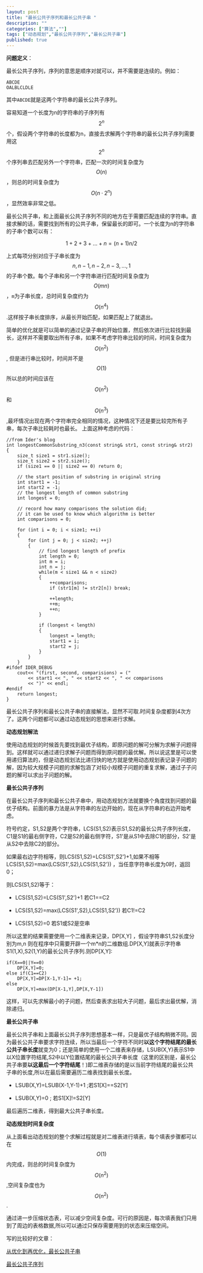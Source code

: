 ```yaml
---
layout: post
title: "最长公共子序列和最长公共子串 "
description: ""
categories: ["算法",""]
tags: ["动态规划","最长公共子序列","最长公共子串"]
published: true
---
```


**问题定义**：

最长公共子序列，序列的意思是顺序对就可以，并不需要是连续的。例如：

    ABCDE
    OALBLCLDLE

其中`ABCDE`就是这两个字符串的最长公共子序列。

容易知道一个长度为n的字符串的子序列有$$2^n$$个，假设两个字符串的长度都为n，直接去求解两个字符串的最长公共子序列需要用这$$2^n$$个序列串去匹配另外一个字符串，匹配一次的时间复杂度为$$O(n)$$，则总的时间复杂度为$$O(n·2^n)$$ ，显然效率非常之低。

最长公共子串，和上面最长公共子序列不同的地方在于需要匹配连续的字符串。直接求解的话，需要找到所有的公共子串，保留最长的即可。一个长度为n的字符串的子串个数可以有：

$$1+2+3+...+n=(n+1)n/2$$

上式每项分别对应于子串长度为$$n,n-1,n-2,n-3,...,1$$的子串个数。每个子串和另一个字符串进行匹配时间复杂度为$$O(mn)$$，`m`为子串长度，总时间复杂度约为$$O(n^4)$$.这样按子串长度排序，从最长开始匹配，如果匹配上了就退出。

简单的优化就是可以简单的通过记录子串的开始位置，然后依次进行比较找到最长，这样并不需要取出所有子串，如果不考虑字符串比较的时间，时间复杂度为$$O(n^2)$$, 但是进行串比较时，时间并不是$$O(1)$$所以总的时间应该在$$O(n^2)$$和$$O(n^3)$$ ,最坏情况出现在两个字符串完全相同的情况，这种情况下还是要比较完所有子串，每次子串比较耗时也最长。
上面这种考虑的代码：

    //from Ider's blog
    int longestCommonSubstring_n3(const string& str1, const string& str2)
    {   
        size_t size1 = str1.size();
        size_t size2 = str2.size();
        if (size1 == 0 || size2 == 0) return 0;
     
        // the start position of substring in original string
        int start1 = -1;
        int start2 = -1;
        // the longest length of common substring 
        int longest = 0; 
     
        // record how many comparisons the solution did;
        // it can be used to know which algorithm is better
        int comparisons = 0;
     
        for (int i = 0; i < size1; ++i)
        {
            for (int j = 0; j < size2; ++j)
            {
                // find longest length of prefix 
                int length = 0;
                int m = i;
                int n = j;
                while(m < size1 && n < size2)
                {
                    ++comparisons;
                    if (str1[m] != str2[n]) break;
     
                    ++length;
                    ++m;
                    ++n;
                }
     
                if (longest < length)
                {
                    longest = length;
                    start1 = i;
                    start2 = j;
                }
            }
        }
    #ifdef IDER_DEBUG
        cout<< "(first, second, comparisions) = (" 
            << start1 << ", " << start2 << ", " << comparisons 
            << ")" << endl;
    #endif
        return longest;
    }


最长公共子序列和最长公共子串的直接解法，显然不可取.时间复杂度都到4次方了。这两个问题都可以通过动态规划的思想来进行求解。

**动态规划解法**

使用动态规划的时候首先要找到最优子结构，即原问题的解可分解为求解子问题得到。这样就可以通过递归求解子问题而得到原问题的最优解。所以说这里是可以使用递归算法的，但是动态规划法比递归快的地方就是使用动态规划表记录子问题的解，因为较大规模子问题的求解包涵了对较小规模子问题的重复求解，通过子子问题的解可以求出子问题的解。

**最长公共子序列**

在最长公共子序列和最长公共子串中，用动态规划方法就要换个角度找到问题的最优子结构。前面的暴力法是从字符串的左边开始的，现在从字符串的右边开始考虑。

符号约定，S1,S2是两个字符串，LCS(S1,S2)表示S1,S2的最长公共子序列长度，C1是S1的最右侧字符，C2是S2的最右侧字符，S1'是从S1中去除C1的部分，S2'是从S2中去除C2的部分。

如果最右边字符相等，则LCS(S1,S2)=LCS(S1',S2')+1,如果不相等 LCS(S1,S2)=max(LCS(S1',S2),LCS(S1,S2')) ，当任意字符串长度为0时，返回0；

则LCS(S1,S2)等于：
    
 - LCS(S1,S2)=LCS(S1',S2')+1  若C1==C2
 
 - LCS(S1,S2)=max(LCS(S1',S2),LCS(S1,S2')) 若C1!=C2
 
 - LCS(S1,S2)=0 若S1或S2是空串

所以这里的结果需要使用一个二维表来记录，DP[X,Y] ，假设字符串S1,S2长度分别为m,n 则在程序中只需要开辟一个m*n的二维数组.DP[X,Y]就表示字符串S1(1,X),S2(1,Y)的最长公共子序列.则DP[X,Y]:

    if(X==0||Y==0)
        DP[X,Y]=0;
    else if(C1==C2)
        DP[X,Y]=DP[X-1,Y-1]= +1;
    else
        DP[X,Y]=max(DP[X-1,Y],DP[X,Y-1])

这样，可以先求解最小的子问题，然后查表求出较大子问题，最后求出最优解，消除递归。

**最长公共子串**

最长公共子串和上面最长公共子序列思想基本一样，只是最优子结构稍微不同。因为最长公共子串要求字符连续，所以当最后一个字符不同时**以这个字符结尾的最长公共子串长度**就变为0；还是简单的使用一个二维表来存储，LSUB(X,Y)表示S1中以X位置字符结尾,S2中以Y位置结尾的最长公共子串长度（这里的区别是，最长公共子串要**以这最后一个字符结尾**！)即二维表存储的是以当前字符结尾的最长公共子串的长度,所以在最后需要遍历二维表找到最长长度。

 - LSUB(X,Y)=LSUB(X-1,Y-1)+1 ;若S1[X]==S2[Y]

 - LSUB(X,Y)=0       ; 若S1[X]!=S2[Y]

最后遍历二维表，得到最大公共子串长度。


**动态规划时间复杂度**

从上面看出动态规划的整个求解过程就是对二维表进行填表，每个填表步骤都可以在$$O(1)$$内完成，则总的时间复杂度为$$O(n^2)$$ ,空间复杂度也为$$O(n^2)$$.

通过进一步压缩状态表，可以减少空间复杂度。可行的原因是，每次填表我们只用到了周边的表格数据,所以可以通过只保存需要用到的状态来压缩空间。

写的比较好的文章：

[从优化到再优化，最长公共子串][1]

[最长公共子序列][2]


  [1]: http://blog.iderzheng.com/longest-common-substring-problem-optimization/
  [2]: http://www.cnblogs.com/huangxincheng/archive/2012/11/11/2764625.html